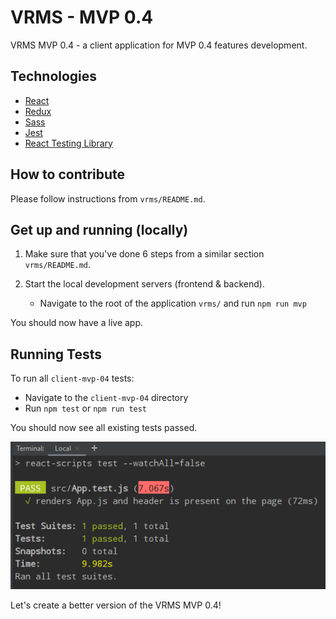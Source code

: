 # VRMS - MVP 0.4

VRMS MVP 0.4 - a client application for MVP 0.4 features development.

## Technologies

- [React](https://reactjs.org/docs/getting-started.html)
- [Redux](https://redux.js.org/introduction/getting-started)
- [Sass](https://sass-lang.com/guide)
- [Jest](https://jestjs.io/)
- [React Testing Library](https://testing-library.com/docs/react-testing-library/intro)

## How to contribute

Please follow instructions from `vrms/README.md`.

## Get up and running (locally)

1. Make sure that you've done 6 steps from a similar section `vrms/README.md`.  

1. Start the local development servers (frontend & backend).
   - Navigate to the root of the application `vrms/` and run `npm run mvp`

You should now have a live app.

## Running Tests

To run all `client-mvp-04` tests:

- Navigate to the `client-mvp-04` directory
- Run `npm test` or `npm run test`

You should now see all existing tests passed.

![Passed tests](src/assets/images/readme/tests-passed.png)

Let's create a better version of the VRMS MVP 0.4!
